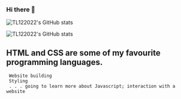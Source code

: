 ### Hi there 👋

 <a> <img alt = "TL122022's GitHub stats" src="https://readme-typing-svg.herokuapp.com?font=rubik&color=ADBAC7&center=true&vCenter=true&lines=I+am+a+student;I+am+a+coder;I+am+a+creator;I+am+an+agent"></a>
 
 ![TL122022's GitHub stats](https://github-readme-stats.vercel.app/api?username=TL122022&show_icons=true&hide=prs,issues&theme=onedark)
 ## HTML and CSS are some of my favourite programming languages.
```
 Website building
 Styling
 . . . going to learn more about Javascript; interaction with a website
```
